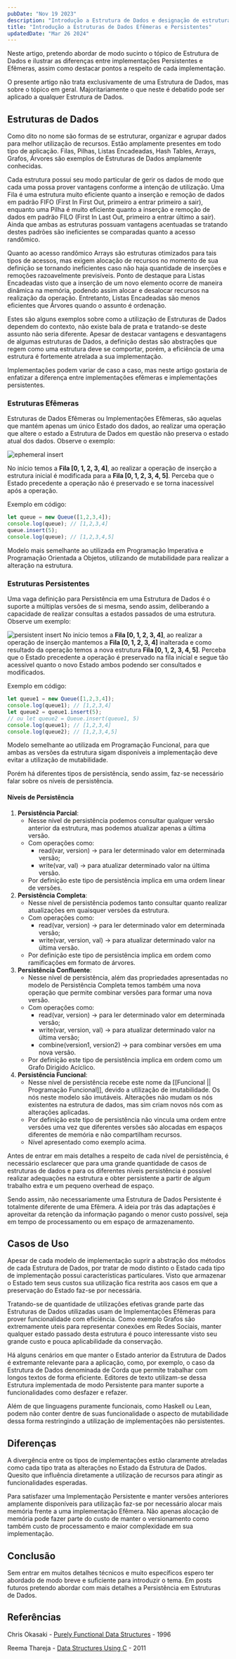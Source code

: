 ```yaml
---
pubDate: "Nov 19 2023"
description: "Introdução a Estrutura de Dados e designação de estruturas Efêmeras e Persistentes"
title: "Introdução a Estruturas de Dados Efêmeras e Persistentes"
updatedDate: "Mar 26 2024"
---
```


Neste artigo, pretendo abordar de modo sucinto o tópico de Estrutura de Dados e ilustrar as diferenças entre implementações Persistentes e Efêmeras, assim como destacar pontos a respeito de cada implementação.

O presente artigo não trata exclusivamente de uma Estrutura de Dados, mas sobre o tópico em geral. Majoritariamente o que neste é debatido pode ser aplicado a qualquer Estrutura de Dados.

## Estruturas de Dados

Como dito no nome são formas de se estruturar, organizar e agrupar dados para melhor utilização de recursos. Estão amplamente presentes em todo tipo de aplicação. Filas, Pilhas, Listas Encadeadas, Hash Tables, Arrays, Grafos, Árvores são exemplos de Estruturas de Dados amplamente conhecidas.

Cada estrutura possui seu modo particular de gerir os dados de modo que cada uma possa prover vantagens conforme a intenção de utilização. Uma Fila é uma estrutura muito eficiente quanto a inserção e remoção de dados em padrão FIFO (First In First Out, primeiro a entrar primeiro a sair), enquanto uma Pilha é muito eficiente quanto a inserção e remoção de dados em padrão FILO (First In Last Out, primeiro a entrar último a sair). Ainda que ambas as estruturas possuam vantagens acentuadas se tratando destes padrões são ineficientes se comparadas quanto a acesso randômico.

Quanto ao acesso randômico Arrays são estruturas otimizados para tais tipos de acessos, mas exigem alocação de recursos no momento de sua definição se tornando ineficientes caso não haja quantidade de inserções e remoções razoavelmente previsíveis. Ponto de destaque para Listas Encadeadas visto que a inserção de um novo elemento ocorre de maneira dinâmica na memória, podendo assim alocar e desalocar recursos na realização da operação. Entretanto, Listas Encadeadas são menos eficientes que Árvores quando o assunto é ordenação.

Estes são alguns exemplos sobre como a utilização de Estruturas de Dados dependem do contexto, não existe bala de prata e tratando-se deste assunto não seria diferente. Apesar de destacar vantagens e desvantagens de algumas estruturas de Dados, a definição destas são abstrações que regem como uma estrutura deve se comportar, porém, a eficiência de uma estrutura é fortemente atrelada a sua implementação.

Implementações podem variar de caso a caso, mas neste artigo gostaria de enfatizar a diferença entre implementações efêmeras e implementações persistentes.

### Estruturas Efêmeras

Estruturas de Dados Efêmeras ou Implementações Efêmeras, são aquelas que mantém apenas um único Estado dos dados, ao realizar uma operação que altere o estado a Estrutura de Dados em questão não preserva o estado atual dos dados. Observe o exemplo:


![ephemeral insert](../../../assets/ephemeral-persistent-data-structures/ephemeral_add_operation.png)

No início temos a **Fila \[0, 1, 2, 3, 4\]**, ao realizar a operação de inserção a estrutura inicial é modificada para a **Fila \[0, 1, 2, 3, 4,  5\]**. Perceba que o Estado precedente a operação não é preservado e se torna inacessível após a operação.

Exemplo em código:
```js
let queue = new Queue([1,2,3,4]);
console.log(queue); // [1,2,3,4]
queue.insert(5);
console.log(queue); // [1,2,3,4,5]
```

Modelo mais semelhante ao utilizada em Programação Imperativa e Programação Orientada a Objetos, utilizando de mutabilidade para realizar a alteração na estrutura.

### Estruturas Persistentes

Uma vaga definição para Persistência em uma Estrutura de Dados é o suporte a múltiplas versões de si mesma, sendo assim, deliberando a capacidade de realizar consultas a estados passados de uma estrutura. Observe um exemplo:


![persistent insert](../../../assets/ephemeral-persistent-data-structures/persistent_add_operation.png)
No início temos a **Fila \[0, 1, 2, 3, 4\]**, ao realizar a operação de inserção mantemos a **Fila \[0, 1, 2, 3, 4\]** inalterada e como resultado da operação temos a nova estrutura **Fila \[0, 1, 2, 3, 4, 5\]**. Perceba que o Estado precedente a operação é preservado na fila inicial e segue tão acessível quanto o novo Estado ambos podendo ser consultados e modificados.

Exemplo em código:
```js
let queue1 = new Queue([1,2,3,4]);
console.log(queue1); // [1,2,3,4]
let queue2 = queue1.insert(5);
// ou let queue2 = Queue.insert(queue1, 5)
console.log(queue1); // [1,2,3,4]
console.log(queue2); // [1,2,3,4,5]
```
Modelo semelhante ao utilizada em Programação Funcional, para que ambas as versões da estrutura sigam disponíveis a implementação deve evitar a utilização de mutabilidade.

Porém há diferentes tipos de persistência, sendo assim, faz-se necessário falar sobre os níveis de persistência.

#### Níveis de Persistência

1. **Persistência Parcial**:
	- Nesse nível de persistência podemos consultar qualquer versão anterior da estrutura, mas podemos atualizar apenas a última versão.
	- Com operações como:
		- read(var, version) -> para ler determinado valor em determinada versão;
		- write(var, val) -> para atualizar determinado valor na última versão.
	- Por definição este tipo de persistência implica em uma ordem linear de versões.
2. **Persistência Completa**:
	- Nesse nível de persistência podemos tanto consultar quanto realizar atualizações em quaisquer versões da estrutura.
	- Com operações como:
		- read(var, version) -> para ler determinado valor em determinada versão;
		- write(var, version, val) -> para atualizar determinado valor na última versão.
	- Por definição este tipo de persistência implica em ordem como ramificações em formato de árvores.
3. **Persistência Confluente**:
	- Nesse nível de persistência, além das propriedades apresentadas no modelo de Persistência Completa temos também uma nova operação que permite combinar versões para formar uma nova versão.
	- Com operações como:
		- read(var, version) -> para ler determinado valor em determinada versão;
		- write(var, version, val) -> para atualizar determinado valor na última versão;
		- combine(version1, version2) -> para combinar versões em uma nova versão.
	- Por definição este tipo de persistência implica em ordem como um Grafo Dirigido Acíclico.
4. **Persistência Funcional**:
	- Nesse nível de persistência recebe este nome da [[Funcional || Programação Funcional]], devido a utilização de imutabilidade. Os nós neste modelo são imutáveis. Alterações não mudam os nós existentes na estrutura de dados, mas sim criam novos nós com as alterações aplicadas.
	- Por definição este tipo de persistência não vincula uma ordem entre versões uma vez que diferentes versões são alocadas em espaços diferentes de memória e não compartilham recursos.
	- Nível apresentado como exemplo acima.

Antes de entrar em mais detalhes a respeito de cada nível de persistência, é necessário esclarecer que para uma grande quantidade de casos de estruturas de dados e para os diferentes níveis persistência é possível realizar adequações na estrutura e obter persistente a partir de algum trabalho extra e um pequeno overhead de espaço.

Sendo assim, não necessariamente uma Estrutura de Dados Persistente é totalmente diferente de uma Efêmera. A ideia por trás das adaptações é aproveitar da retenção da informação pagando o menor custo possível, seja em tempo de processamento ou em espaço de armazenamento.

## Casos de Uso

Apesar de cada modelo de implementação suprir a abstração dos métodos de cada Estrutura de Dados, por tratar de modo distinto o Estado cada tipo de implementação possui características particulares. Visto que armazenar o Estado tem seus custos sua utilização fica restrita aos casos em que a preservação do Estado faz-se por necessária.

Tratando-se de quantidade de utilizações efetivas grande parte das Estruturas de Dados utilizadas usam de Implementações Efêmeras para prover funcionalidade com eficiência. Como exemplo Grafos são extremamente uteis para representar conexões em Redes Sociais, manter qualquer estado passado desta estrutura é pouco interessante visto seu grande custo e pouca aplicabilidade da conservação.

Há alguns cenários em que manter o Estado anterior da Estrutura de Dados é extremante relevante para a aplicação, como, por exemplo, o caso da Estrutura de Dados denominada de Corda que permite trabalhar com longos textos de forma eficiente. Editores de texto utilizam-se dessa Estrutura implementada de modo Persistente para manter suporte a funcionalidades como desfazer e refazer.

Além de que linguagens puramente funcionais, como Haskell ou Lean, podem não conter dentre de suas funcionalidade o aspecto de mutabilidade dessa forma restringindo a utilização de implementações não persistentes.

## Diferenças

A divergência entre os tipos de implementações estão claramente atreladas como cada tipo trata as alterações no Estado da Estrutura de Dados. Quesito que influência diretamente a utilização de recursos para atingir as funcionalidades esperadas.

Para satisfazer uma Implementação Persistente e manter versões anteriores amplamente disponíveis para utilização faz-se por necessário alocar mais memória frente a uma implementação Efêmera. Não apenas alocação de memória pode fazer parte do custo de manter o versionamento como também custo de processamento e maior complexidade em sua implementação.

## Conclusão

Sem entrar em muitos detalhes técnicos e muito específicos espero ter abordado de modo breve e suficiente para introduzir o tema. Em posts futuros pretendo abordar com mais detalhes a Persistência em Estruturas de Dados.

## Referências

Chris Okasaki - [Purely Functional Data Structures](https://www.cs.cmu.edu/~rwh/students/okasaki.pdf) - 1996

Reema Thareja - [Data Structures Using C](https://aa.bbs.tr/lab/cen215-data-structures/Data-Structures-Using-C-2nd-edition.pdf) - 2011

